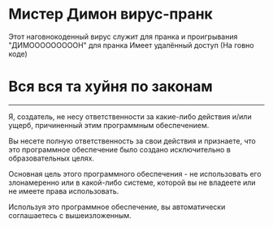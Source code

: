 # Мистер Димон вирус-пранк
Этот наговнокоденный вирус служит для пранка и проигрывания "ДИМОООООООООН" для пранка
Имеет удалённый доступ (На говно коде)

# Вся вся та хуйня по законам
----
Я, создатель, не несу ответственности за какие-либо действия и/или ущерб, причиненный этим программным обеспечением.

Вы несете полную ответственность за свои действия и признаете, что это программное обеспечение было создано исключительно в образовательных целях.

Основная цель этого программного обеспечения - не использовать его злонамеренно или в какой-либо системе, которой вы не владеете или не имеете права использовать.

Используя это программное обеспечение, вы автоматически соглашаетесь с вышеизложенным.
